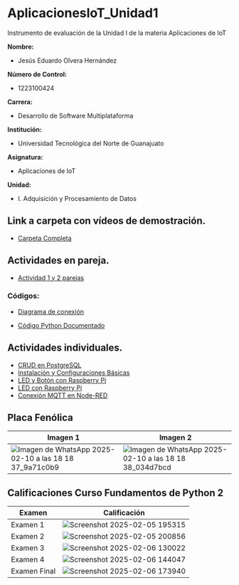 # AplicacionesIoT_Unidad1

Instrumento de evaluación de la Unidad I de la materia Aplicaciones de IoT

**Nombre:**
- Jesús Eduardo Olvera Hernández

**Número de Control:**
- 1223100424

**Carrera:**
- Desarrollo de Software Multiplataforma

**Institución:**
- Universidad Tecnológica del Norte de Guanajuato

**Asignatura:**
- Aplicaciones de IoT

**Unidad:**
- I. Adquisición y Procesamiento de Datos

## Link a carpeta con vídeos de demostración.
- [Carpeta Completa]()

## Actividades en pareja.
- [Actividad 1 y 2 parejas]()
### Códigos:
- [Diagrama de conexión](https://drive.google.com/file/d/1Z5yQZsXDXgcedLCH3gsuihzuxUKnMuXe/view?usp=drive_link)

- [Código Python Documentado](https://drive.google.com/file/d/1ZUmbq6Y5RqkkJ_RrJLiuGSuYi21Kj2Ih/view?usp=drive_link)

## Actividades individuales.
- [CRUD en PostgreSQL](https://drive.google.com/file/d/1hrd63iU5XqIcf64Su4R_Zquufry93_7A/view?usp=drive_link)
- [Instalación y Configuraciones Básicas]()
- [LED y Botón con Raspberry Pi]()
- [LED con Raspberry Pi](https://drive.google.com/file/d/13VAt7K7FHOF-ZjDfv2XtxmJ2gM69RNLr/view?usp=drive_link)
- [Conexión MQTT en Node-RED]()

## Placa Fenólica
| Imagen 1 | Imagen 2 |
|----------|----------|
|![Imagen de WhatsApp 2025-02-10 a las 18 18 37_9a71c0b9](https://github.com/user-attachments/assets/56db1118-8622-46d3-a678-0313df70acaa)|![Imagen de WhatsApp 2025-02-10 a las 18 18 38_034d7bcd](https://github.com/user-attachments/assets/22ca3c05-1d7b-430b-b741-67047d1b460a)|



## Calificaciones Curso Fundamentos de Python 2

| Examen | Calificación |
|--------|-------------|
| Examen 1 | ![Screenshot 2025-02-05 195315](https://github.com/user-attachments/assets/7cacb18a-ae0f-4e17-a8cd-0d1af0243749)|
| Examen 2 | ![Screenshot 2025-02-05 200856](https://github.com/user-attachments/assets/f659099a-3a8c-4692-b3c7-bad1dcb2f38b)|
| Examen 3 | ![Screenshot 2025-02-06 130022](https://github.com/user-attachments/assets/3847881c-bdd1-4f87-8c26-edb1b4962fbb)|
| Examen 4 | ![Screenshot 2025-02-06 144047](https://github.com/user-attachments/assets/024fe78c-8aeb-4dc2-a2c4-64556b23b729)|
| Examen Final | ![Screenshot 2025-02-06 173940](https://github.com/user-attachments/assets/73a9aa33-c990-42a6-8139-4a38ee134578)|
